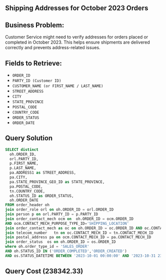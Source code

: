 ## Shipping Addresses for October 2023 Orders

## Business Problem:
Customer Service might need to verify addresses for orders placed or completed in October 2023. This helps ensure shipments are delivered correctly and prevents address-related issues.

## Fields to Retrieve:

- `ORDER_ID`
- `PARTY_ID (Customer ID)`
- `CUSTOMER_NAME (or FIRST_NAME / LAST_NAME)`
- `STREET_ADDRESS`
- `CITY`
- `STATE_PROVINCE`
- `POSTAL_CODE`
- `COUNTRY_CODE`
- `ORDER_STATUS`
- `ORDER_DATE`

## Query Solution
```sql
SELECT distinct
  oh.ORDER_ID,
  orl.PARTY_ID,
  p.FIRST_NAME,
  p.LAST_NAME,
  pa.ADDRESS1 as STREET_ADDRESS,
  pa.CITY,
  pa.STATE_PROVINCE_GEO_ID as STATE_PROVINCE,
  pa.POSTAL_CODE,
  tn.COUNTRY_CODE,
  oh.STATUS_ID as ORDER_STATUS,
  oh.ORDER_DATE
FROM order_header oh 
join order_role orl on oh.ORDER_ID = orl.ORDER_ID 
join person p on orl.PARTY_ID = p.PARTY_ID
join order_contact_mech ocm on  oh.ORDER_ID = ocm.ORDER_ID 
AND ocm.CONTACT_MECH_PURPOSE_TYPE_ID='SHIPPING_LOCATION' 
join order_contact_mech as oc on oh.ORDER_ID = oc.ORDER_ID AND oc.CONTACT_MECH_PURPOSE_TYPE_ID = "PHONE_SHIPPING"
join telecom_number   tn on oc.CONTACT_MECH_ID = tn.CONTACT_MECH_ID 
join postal_address pa on ocm.CONTACT_MECH_ID = pa.CONTACT_MECH_ID
join order_status  os on oh.ORDER_ID = os.ORDER_ID
where oh.order_type_id = 'SALES_ORDER'
AND oh.STATUS_ID IN ('ORDER_COMPLETED','ORDER_CREATED')
AND os.STATUS_DATETIME BETWEEN '2023-10-01 00:00:00' AND '2023-10-31 23:59:59';
```

## Query Cost (238342.33)